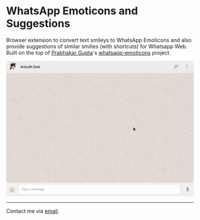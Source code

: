 # WhatsApp Emoticons and Suggestions

Browser extension to convert text smileys to WhatsApp Emoticons and also provide suggestions of similar smilies (with shortcuts) for Whatsapp Web.
Built on the top of [Prabhakar Gupta](http://prabhakargupta.com/)'s [whatsapp-emoticons](https://github.com/prabhakar267/whatsapp-emoticons) project.

<!-- [![Chrome Store](https://raw.githubusercontent.com/prabhakar267/github-classifier/master/assets/images/chrome-store.png)](https://chrome.google.com/webstore/detail/whatsapp-emoticons/imlkkllcgjncdkokaeedhjmncaocmhne) -->

![Demo](/assets/screenrecord.gif)

--------------------------
Contact me via [email](http://scr.im/3hmx).